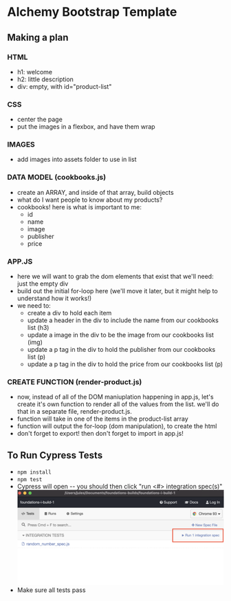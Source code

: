 # Alchemy Bootstrap Template

## Making a plan

### HTML
* h1: welcome
* h2: little description
* div: empty, with id="product-list"
### CSS
* center the page
* put the images in a flexbox, and have them wrap
### IMAGES
* add images into assets folder to use in list
### DATA MODEL (cookbooks.js)
* create an ARRAY, and inside of that array, build objects
* what do I want people to know about my products? 
* cookbooks! here is what is important to me: 
    * id
    * name
    * image
    * publisher
    <!-- * type of cuisine -->
    * price 
### APP.JS
* here we will want to grab the dom elements that exist that we'll need: just the empty div
* build out the initial for-loop here (we'll move it later, but it might help to understand how it works!)
* we need to: 
    * create a div to hold each item
    * update a header in the div to include the name from our cookbooks list (h3)
    * update a image in the div to be the image from our cookbooks list (img)
    * update a p tag in the div to hold the publisher from our cookbooks list (p)
    * update a p tag in the div to hold the price from our cookbooks list (p)

### CREATE FUNCTION (render-product.js)
* now, instead of all of the DOM maniuplation happening in app.js, let's create it's own function to render all of the values from the list. we'll do that in a separate file, render-product.js.
* function will take in one of the items in the product-list array
* function will output the for-loop (dom manipulation), to create the html 
* don't forget to export! then don't forget to import in app.js! 


## To Run Cypress Tests
* `npm install`
* `npm test`
* Cypress will open -- you should then click "run <#> integration spec(s)"
    ![](cypress.png)
* Make sure all tests pass